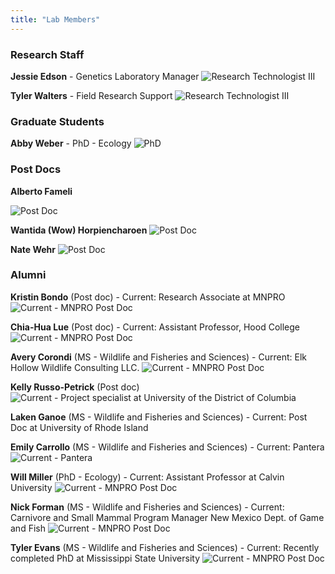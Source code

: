 ```yaml
---
title: "Lab Members"
---
```

### Research Staff

**Jessie Edson** - Genetics Laboratory Manager
![Research Technologist III](img/Edson.png)

**Tyler Walters** - Field Research Support
![Research Technologist III](img/Walters.png)


### Graduate Students

**Abby Weber** - PhD - Ecology
![PhD](img/Weber.png)

### Post Docs

**Alberto Fameli**

![Post Doc](img/Fameli.png)

**Wantida (Wow) Horpiencharoen**
![Post Doc](img/Wow.png)

**Nate Wehr**
![Post Doc](img/Wehr.png)

### Alumni

**Kristin Bondo** (Post doc) - Current: Research Associate at MNPRO
![Current - MNPRO Post Doc](img/Bondo.png)

**Chia-Hua Lue** (Post doc) - Current: Assistant Professor, Hood College
![Current - MNPRO Post Doc](img/Lue.png)

**Avery Corondi** (MS - Wildlife and Fisheries and Sciences) - Current: Elk Hollow Wildlife Consulting LLC.
![Current - MNPRO Post Doc](img/Corondi.png)

**Kelly Russo-Petrick** (Post doc)
![Current - Project specialist at University of the District of Columbia](img/Russo.png)

**Laken Ganoe** (MS - Wildlife and Fisheries and Sciences) - Current: Post Doc at University of Rhode Island

**Emily Carrollo** (MS - Wildlife and Fisheries and Sciences) - Current: Pantera
![Current - Pantera](img/Carrollo.png)

**Will Miller** (PhD - Ecology) - Current: Assistant Professor at Calvin University
![Current - MNPRO Post Doc](img/Miller.png)

**Nick Forman** (MS - Wildlife and Fisheries and Sciences) - Current: Carnivore and Small Mammal Program Manager
New Mexico Dept. of Game and Fish
![Current - MNPRO Post Doc](img/Forman.png)

**Tyler Evans** (MS - Wildlife and Fisheries and Sciences) - Current: Recently completed PhD at Mississippi State University
![Current - MNPRO Post Doc](img/Evans.png)
